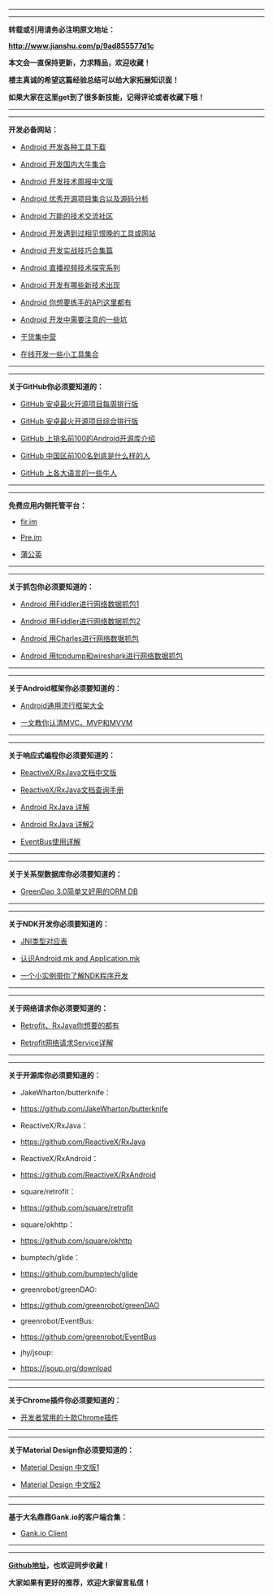 ***
***
**转载或引用请务必注明原文地址：**

**http://www.jianshu.com/p/9ad855577d1c**

**本文会一直保持更新，力求精品，欢迎收藏！**

**楼主真诚的希望这篇经验总结可以给大家拓展知识面！**

**如果大家在这里get到了很多新技能，记得评论或者收藏下哦！**
***
***

**开发必备网站：**

* [Android  开发各种工具下载](http://www.androiddevtools.cn/)

* [Android  开发国内大牛集合](https://github.com/android-cn/android-dev-cn)  

* [Android 开发技术周报中文版](http://www.androidweekly.cn/)

* [Android 优秀开源项目集合以及源码分析](http://p.codekk.com/)

* [Android 万能的技术交流社区](http://stackoverflow.com/)

* [Android 开发遇到过相见恨晚的工具或网站](https://www.zhihu.com/question/27140400)

* [Android 开发实战技巧合集篇](http://blog.csdn.net/column/details/android-tip.html?&page=1)

* [Android 直播视频技术探究系列](http://blog.csdn.net/jiangwei0910410003/article/details/51871358)

* [Android 开发有哪些新技术出现](https://www.zhihu.com/question/32037895)

* [Android 你想要练手的API这里都有](https://www.zhihu.com/question/39479153)

* [Android 开发中需要注意的一些坑](https://www.zhihu.com/question/27818921)

* [干货集中营](http://gank.io/)

* [在线开发一些小工具集合](http://www.bejson.com/)
***
***

**关于GitHub你必须要知道的：**
* [GitHub 安卓最火开源项目每周排行版](https://github.com/trending/java?since=weekly)

* [GitHub 安卓最火开源项目综合排行版](https://github.com/search?utf8=%E2%9C%93&q=language%3AJava&type=Repositories&ref=advsearch&l=Java&l=)

* [GitHub 上排名前100的Android开源库介绍](http://www.jianshu.com/p/b4cb6f6f7acb)

* [GitHub 中国区前100名到底是什么样的人](http://www.jianshu.com/p/d29cba7934c9)

* [GitHub 上各大语言的一些牛人](http://githuber.cn/rank)

***
***
**免费应用内侧托管平台：**
 * [fir.im](http://fir.im)

 * [Pre.im](http://pre.im)

 * [蒲公英](https://www.pgyer.com)
***
***

**关于抓包你必须要知道的：**
* [Android 用Fiddler进行网络数据抓包1](http://www.trinea.cn/android/android-network-sniffer/)

* [Android 用Fiddler进行网络数据抓包2](http://www.cnblogs.com/forcertain/archive/2012/11/29/2795139.html)

* [Android 用Charles进行网络数据抓包](http://www.jianshu.com/p/68684780c1b0)

* [Android 用tcpdump和wireshark进行网络数据抓包](http://www.trinea.cn/android/tcpdump_wireshark/)
***
***

**关于Android框架你必须要知道的：**
* [Android通用流行框架大全](http://www.jianshu.com/p/cdf16cce4ed7)

* [一文教你认清MVC，MVP和MVVM](http://zjutkz.net/2016/04/13/%E9%80%89%E6%8B%A9%E6%81%90%E6%83%A7%E7%97%87%E7%9A%84%E7%A6%8F%E9%9F%B3%EF%BC%81%E6%95%99%E4%BD%A0%E8%AE%A4%E6%B8%85MVC%EF%BC%8CMVP%E5%92%8CMVVM/)

***
***
**关于响应式编程你必须要知道的：**
* [ReactiveX/RxJava文档中文版](https://mcxiaoke.gitbooks.io/rxdocs/content/)

* [ReactiveX/RxJava文档查询手册](http://reactivex.io/RxJava/javadoc/)

* [Android RxJava 详解](http://www.jianshu.com/p/3ebbd6343192)

* [Android RxJava 详解2](http://www.jianshu.com/p/5e93c9101dc5)

* [EventBus使用详解](http://www.jianshu.com/p/a040955194fc)
***
***

**关于关系型数据库你必须要知道的：**
* [GreenDao 3.0简单又好用的ORM DB](http://www.jianshu.com/p/853401a7d02b)
***
***

**关于NDK开发你必须要知道的：**
* [JNI类型对应表](http://www.jianshu.com/p/911ff98b678d)

* [认识Android.mk and Application.mk](http://www.jianshu.com/p/f23df3aa342c)

* [一个小实例带你了解NDK程序开发](http://www.jianshu.com/p/95f2f4f68568)
***
***

**关于网络请求你必须要知道的：**
* [Retrofit、RxJava你想要的都有](http://www.jianshu.com/p/1fb294ec7e3b)

* [Retrofit网络请求Service详解](http://www.jianshu.com/p/7687365aa946)
***
***

**关于开源库你必须要知道的：**

* JakeWharton/butterknife：
* https://github.com/JakeWharton/butterknife

* ReactiveX/RxJava：
* https://github.com/ReactiveX/RxJava

* ReactiveX/RxAndroid：
* https://github.com/ReactiveX/RxAndroid

* square/retrofit：
* https://github.com/square/retrofit

* square/okhttp：
* https://github.com/square/okhttp

* bumptech/glide：
* https://github.com/bumptech/glide

* greenrobot/greenDAO:
* https://github.com/greenrobot/greenDAO

* greenrobot/EventBus:
* https://github.com/greenrobot/EventBus

* jhy/jsoup:
* https://jsoup.org/download
***
***

**关于Chrome插件你必须要知道的：**
* [开发者常用的十款Chrome插件](http://mp.weixin.qq.com/s?__biz=MzA4MjU5NTY0NA==&mid=2653418938&idx=1&sn=2fa6de36c3e07a8b9e767d9e7984b740&scene=1&srcid=0904twvRdTLHXKkjFlEPRnoQ#rd)
***
***

**关于Material Design你必须要知道的：**

* [Material Design 中文版1](http://www.apkbus.com/design/material-design.html)

* [Material Design 中文版2](http://wiki.jikexueyuan.com/project/material-design/)
***
***

**基于大名鼎鼎Gank.io的客户端合集：**

* [Gank.io Client](https://github.com/ruijun/awesome-gank.io)

***
***

**[Github地址](https://github.com/wkxwkx101/Android_Resources)，也欢迎同步收藏！**

**大家如果有更好的推荐，欢迎大家留言私信！**

